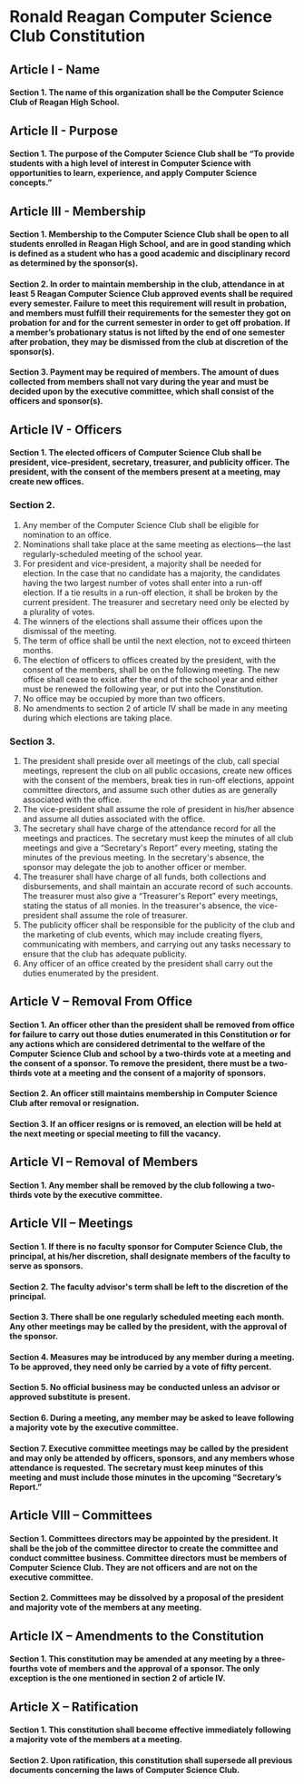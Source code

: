 # Ronald Reagan Computer Science Club Constitution
## Article I - Name
#### Section 1. The name of this organization shall be the Computer Science Club of Reagan High School. 
## Article II - Purpose
#### Section 1. The purpose of the Computer Science Club shall be “To provide students with a high level of interest in Computer Science with opportunities to learn, experience, and apply Computer Science concepts.”
## Article III - Membership
#### Section 1. Membership to the Computer Science Club shall be open to all students enrolled in Reagan High School, and are in good standing which is defined as a student who has a good academic and disciplinary record as determined by the sponsor(s).
#### Section 2. In order to maintain membership in the club, attendance in at least 5 Reagan Computer Science Club approved events shall be required every semester. Failure to meet this requirement will result in probation, and members must fulfill their requirements for the semester they got on probation for and for the current semester in order to get off probation. If a member’s probationary status is not lifted by the end of one semester after probation, they may be dismissed from the club at discretion of the sponsor(s).
#### Section 3. Payment may be required of members. The amount of dues collected from members shall not vary during the year and must be decided upon by the executive committee, which shall consist of the officers and sponsor(s). 
## Article IV - Officers
#### Section 1. The elected officers of Computer Science Club shall be president, vice-president, secretary, treasurer, and publicity officer. The president, with the consent of the members present at a meeting, may create new offices. 
### Section 2.
1. Any member of the Computer Science Club shall be eligible for nomination to 
  an office. 
 2. Nominations shall take place at the same meeting as elections—the last regularly-scheduled meeting of the school year. 
 3. For president and vice-president, a majority shall be needed for election. In the case that no candidate has a majority, the candidates having the two largest number of votes shall enter into a run-off election. If a tie results in a run-off election, it shall be broken by the current president. The treasurer and secretary need only be elected by a plurality of votes. 
 4. The winners of the elections shall assume their offices upon the dismissal of the meeting. 
 5. The term of office shall be until the next election, not to exceed  thirteen months. 
 6. The election of officers to offices created by the president, with the consent of the members, shall be on the following meeting. The new office shall cease to exist after the end of the school year and either must be renewed the following year, or put into the Constitution. 
 7. No office may be occupied by more than two officers. 
 8. No amendments to section 2 of article IV shall be made in any meeting during which elections are taking place. 
### Section 3.
1. The president shall preside over all meetings of the club, call 
  special meetings, represent the club on all public occasions, create new offices with the consent of the members, break ties in run-off elections, appoint committee directors, and assume such other duties as are generally associated with the office. 
2. The vice-president shall assume the role of president in his/her absence and assume all duties associated with the office. 
 3. The secretary shall have charge of the attendance record for all  the meetings and practices. The secretary must keep the   minutes of all club meetings and give a “Secretary's Report” every meeting, stating the minutes of the previous meeting. In the secretary's absence, the sponsor may delegate the job to another officer or member. 
 4. The treasurer shall have charge of all funds, both collections  and disbursements, and shall maintain an accurate record of  such accounts. The treasurer must also give a “Treasurer's  Report” every meetings, stating the status of all monies. In the  treasurer's absence, the vice-president shall assume the role of treasurer. 
5. The publicity officer shall be responsible for the publicity of the club and the marketing of club events, which may include creating flyers, communicating with members, and carrying out any tasks necessary to ensure that the club has adequate publicity. 
 6. Any officer of an office created by the president shall carry out the duties enumerated by the president. 
## Article V – Removal From Office 
#### Section 1. An officer other than the president shall be removed from office for failure to carry out those duties enumerated in this Constitution or for any actions which are considered detrimental to the welfare of the Computer Science Club and school by a two-thirds vote at a meeting and the consent of a sponsor. To remove the president, there must be a two-thirds vote at a meeting and the consent of a majority of sponsors. 
#### Section 2. An officer still maintains membership in Computer Science Club after removal or resignation. 
#### Section 3. If an officer resigns or is removed, an election will be held at the next meeting or special meeting to fill the vacancy. 
## Article VI – Removal of Members 
#### Section 1. Any member shall be removed by the club following a two-thirds vote by the executive committee. 
## Article VII – Meetings 
#### Section 1. If there is no faculty sponsor for Computer Science Club, the principal, at his/her discretion, shall designate members of the faculty to serve as sponsors. 
#### Section 2. The faculty advisor's term shall be left to the discretion of the principal. 
#### Section 3. There shall be one regularly scheduled meeting each month. Any other meetings may be called by the president, with the approval of the sponsor. 
#### Section 4. Measures may be introduced by any member during a meeting. To be approved, they need only be carried by a vote of fifty percent. 
#### Section 5. No official business may be conducted unless an advisor or approved substitute is present. 
#### Section 6. During a meeting, any member may be asked to leave following a majority vote by the executive committee. 
#### Section 7. Executive committee meetings may be called by the president and may only be attended by officers, sponsors, and any members whose attendance is requested. The secretary must keep minutes of this meeting and must include those minutes in the upcoming “Secretary’s Report.” 
## Article VIII – Committees 
#### Section 1. Committees directors may be appointed by the president. It shall be the job of the committee director to create the committee and conduct committee business. Committee directors must be members of Computer Science Club. They are not officers and are not on the executive committee. 
#### Section 2. Committees may be dissolved by a proposal of the president and majority vote of the members at any meeting. 
  
## Article IX – Amendments to the Constitution 
#### Section 1. This constitution may be amended at any meeting by a three- fourths vote of members and the approval of a sponsor. The only exception is the one mentioned in section 2 of article IV. 
## Article X – Ratification 
#### Section 1. This constitution shall become effective immediately following a majority vote of the members at a meeting. 
#### Section 2. Upon ratification, this constitution shall supersede all previous documents concerning the laws of Computer Science Club. 
